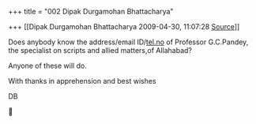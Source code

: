 +++
title = "002 Dipak Durgamohan Bhattacharya"

+++
[[Dipak Durgamohan Bhattacharya	2009-04-30, 11:07:28 [Source](https://groups.google.com/g/bvparishat/c/XLdhv9a_X2E)]]



Does anybody know the address/email ID/[tel.no](http://tel.no) of Professor G.C.Pandey, the specialist on scripts and allied matters,of Allahabad?

Anyone of these will do.

With thanks in apprehension and best wishes

DB



